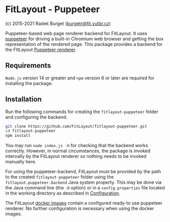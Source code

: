 # FitLayout - Puppeteer

(c) 2015-2021 Radek Burget (burgetr@fit.vutbr.cz)


Puppeteer-based web page renderer backend for FitLayout. It uses [puppeteer](https://pptr.dev/) for driving a built-in Chromium web browser and getting the box representation of the rendered page. This package provides a backend for the FItLayout [Puppeteer renderer](https://github.com/FitLayout/FitLayout/tree/main/fitlayout-render-puppeteer).

## Requirements

`Node.js` version 14 or greater and `npm` version 6 or later are required for installing the package.

## Installation

Run the following commands for creating the `fitlayout-puppeteer` folder and configuring the backend. 

```bash
git clone https://github.com/FitLayout/fitlayout-puppeteer.git
cd fitlayout-puppeteer
npm install
```

You may run `node index.js -h` for checking that the backend works correctly. However, in normal circumstances, the package is invoked internally by the FitLayout renderer so nothing needs to be invoked manually here.

For using the puppeteer-backend, FitLayout must be provided by the path to the created `fitlayout-puppeteer` folder using the `fitlayout.puppeteer.backend` Java system property. This may be done via the Java command line (the `-D` option) or in a `config.properties` file located in the working directory as described in [Configuration](https://github.com/FitLayout/FitLayout/wiki/Installation#configuration).

The FitLayout [docker images](https://github.com/FitLayout/docker-images) contain a configured ready-to use puppeteer renderer. No further configuration is necessary when using the docker images.
